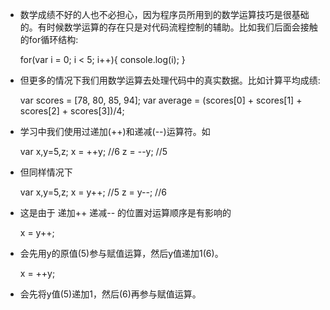 - 数学成绩不好的人也不必担心，因为程序员所用到的数学运算技巧是很基础的。有时候数学运算的存在只是对代码流程控制的辅助。比如我们后面会接触的for循环结构:

    for(var i = 0; i < 5; i++){
        console.log(i);
    }
- 但更多的情况下我们用数学运算去处理代码中的真实数据。比如计算平均成绩:

    var scores = [78, 80, 85, 94];
    var average = (scores[0] + scores[1] + scores[2] + scores[3])/4;
- 学习中我们使用过递加(++)和递减(--)运算符。如

    var x,y=5,z;
    x = ++y;  //6
    z = --y;  //5
- 但同样情况下

    var x,y=5,z;
    x = y++;  //5
    z = y--;  //6
- 这是由于 递加++ 递减-- 的位置对运算顺序是有影响的

    x = y++;
- 会先用y的原值(5)参与赋值运算，然后y值递加1(6)。

    x = ++y;
- 会先将y值(5)递加1，然后(6)再参与赋值运算。